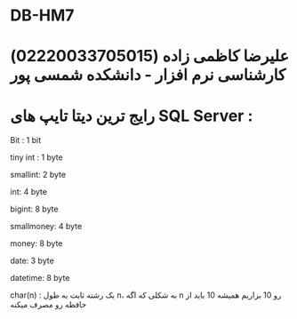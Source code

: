 # DB-HM7
# علیرضا کاظمی زاده (02220033705015) کارشناسی نرم افزار - دانشکده شمسی پور

# رایج ترین دیتا تایپ های SQL Server :
Bit : 1 bit

tiny int : 1 byte

smallint: 2 byte

int: 4 byte

bigint: 8 byte 

smallmoney: 4 byte

money: 8 byte

date: 3 byte

datetime: 8 byte

char(n) : یک رشته ثابت به طول n، به شکلی که اگه n رو 10 بزاریم همیشه 10 باید از حافظه رو مصرف میکنه
